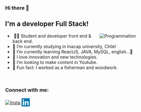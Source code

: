 <h3> Hi there 👋 </h3>

<h2> I'm a developer Full Stack! </h2>
<img align="right" src="https://i.giphy.com/media/LmNwrBhejkK9EFP504/200w.webp" alt="Programmation" width="200" />

- ‍ 🐱‍👤 Student and developer front end & back end.
-  🌱 I’m currently studying in Inacap university, Chile!
-  💬 I’m currently learning ReactJS, JAVA, MySQL, english...🤣
-  🚀 I love innovation and new technologies.
-  🤔 I’m looking to make content in Youtube.
-  👻 Fun fact: I worked as a fisherman and woodwork.


<br />

<h3> Connect with me: </h3>
<p > 
  <a href="https://www.instagram.com/kevin.pizarro.cruz/" target="blank_">
    <img align="center" src="https://upload.wikimedia.org/wikipedia/commons/thumb/e/e7/Instagram_logo_2016.svg/1024px-Instagram_logo_2016.svg.png" alt="Insta" height="28px" width="28px" />
  </a>
  <a href="https://www.linkedin.com/in/kevin-marlon-pizarro-cruz-22b369208/" target="blank_">
    <img align="center" src="https://raw.githubusercontent.com/devicons/devicon/master/icons/linkedin/linkedin-original.svg" alt="Linkedin" height="28px" width="28px" />
  </a>
</p>
